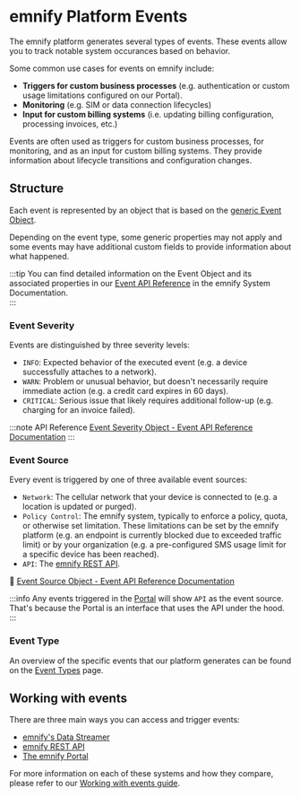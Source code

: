 # emnify Platform Events

The emnify platform generates several types of events. These events allow you to track notable system occurances based on behavior.

Some common use cases for events on emnify include:
* **Triggers for custom business processes** (e.g. authentication or custom usage limitations configured on our Portal).
* **Monitoring** (e.g. SIM or data connection lifecycles)
* **Input for custom billing systems** (i.e. updating billing configuration, processing invoices, etc.)

Events are often used as triggers for custom business processes, for monitoring, and as an input for custom billing systems. They provide information about lifecycle transitions and configuration changes. 

## Structure 

Each event is represented by an object that is based on the [generic Event Object](https://cdn.emnify.net/api/doc/event.html). 

Depending on the event type, some generic properties may not apply and some events may have additional custom fields to provide information about what happened. 

:::tip
You can find detailed information on the Event Object and its associated properties in our [Event API Reference](https://cdn.emnify.net/api/doc/event.html) in the emnify System Documentation.  
:::

### Event Severity

Events are distinguished by three severity levels:

* `INFO`: Expected behavior of the executed event (e.g. a device successfully attaches to a network).
* `WARN`: Problem or unusual behavior, but doesn't necessarily require immediate action (e.g. a credit card expires in 60 days).
* `CRITICAL`: Serious issue that likely requires additional follow-up (e.g. charging for an invoice failed).

:::note API Reference 
[Event Severity Object - Event API Reference Documentation](https://cdn.emnify.net/api/doc/event.html#event-severity-object)
:::

### Event Source
Every event is triggered by one of three available event sources:

* `Network`: The cellular network that your device is connected to (e.g. a location is updated or purged).
* `Policy Control`: The emnify system, typically to enforce a policy, quota, or otherwise set limitation. These limitations can be set by the emnify platform (e.g. an endpoint is currently blocked due to exceeded traffic limit) or by your organization (e.g. a pre-configured SMS usage limit for a specific device has been reached).
* `API`: The [emnify REST API](https://cdn.emnify.net/api/doc/index.html).

🔗 [Event Source Object - Event API Reference Documentation](https://cdn.emnify.net/api/doc/event.html#event-source-object)

:::info
Any events triggered in the [Portal](https://portal.emnify.com/) will show `API` as the event source. That's because the Portal is an interface that uses the API under the hood. 
::: 

### Event Type

An overview of the specific events that our platform generates can be found on the [Event Types](event-types) page.

## Working with events

There are three main ways you can access and trigger events: 
- [emnify's Data Streamer](usage#emnifys-data-streamer)
- [emnify REST API](usage#emnify-rest-api) 
- [The emnify Portal](usage#the-emnify-portal)

For more information on each of these systems and how they compare, please refer to our [Working with events guide](usage).
